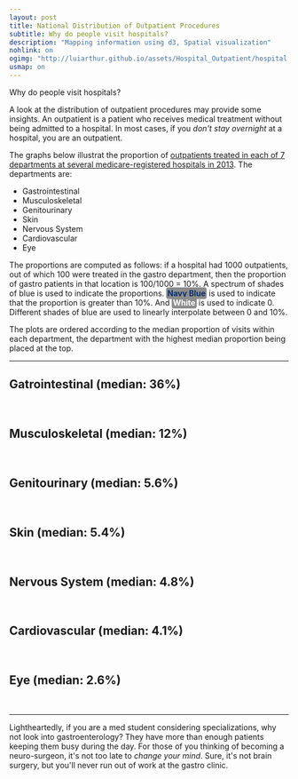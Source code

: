 ```yaml
---
layout: post
title: National Distribution of Outpatient Procedures
subtitle: Why do people visit hospitals?
description: "Mapping information using d3, Spatial visualization"
nohlink: on
ogimg: "http://luiarthur.github.io/assets/Hospital_Outpatient/hospital.png"
usmap: on
---
```


Why do people visit hospitals? 

A look at the distribution of outpatient procedures may provide some insights.
An outpatient is a patient who receives medical treatment without being
admitted to a hospital. In most cases, if you *don't stay overnight* at a
hospital, you are an outpatient.

The graphs below illustrat the proportion of [outpatients treated in each of 7
departments at several medicare-registered hospitals in
2013](http://catalog.data.gov/dataset/outpatient-procedures-volume/resource/af370823-8af4-414e-bf65-ca1b7f6f3fa0).
The departments are:

- Gastrointestinal
- Musculoskeletal
- Genitourinary
- Skin
- Nervous System
- Cardiovascular
- Eye

The proportions are computed as follows: if a hospital had 1000 outpatients,
out of which 100 were treated in the gastro department, then the proportion of
gastro patients in that location is 100/1000 = 10%. A spectrum of shades of
blue is used to indicate the proportions. <text style="color: rgb(8,48,107);
font-weight: bold; background-color: #8D8D8D; padding: 2px; border-radius: 4px;">
Navy Blue</text> is used to indicate that the proportion is greater than 10%.
And <text style="color: white; font-weight: bold; background-color: #8D8D8D;
padding: 2px; border-radius: 4px;">White</text> is used to indicate 0. 
Different shades of blue are used to linearly interpolate between 0 and 10%.

The plots are ordered according to the median proportion of visits within each
department, the department with the highest median proportion being placed at
the top.

***

## Gatrointestinal (median: 36%)
<div id='gastro'></div>
<br>

## Musculoskeletal (median: 12%)
<div id='muscle'></div>
<br>

## Genitourinary (median: 5.6%)
<div id='genital'></div>
<br>

## Skin (median: 5.4%)
<div id='skin'></div>
<br>

## Nervous System (median: 4.8%)
<div id='nerve'></div>
<br>

## Cardiovascular (median: 4.1%)
<div id='cardio'></div>
<br>

## Eye (median: 2.6%)
<div id='eye'></div>
<br>

***

Lightheartedly, if you are a med student considering specializations, why not
look into gastroenterology? They have more than enough patients keeping them
busy during the day.  For those of you thinking of becoming a neuro-surgeon,
it's not too late to *change your mind*. Sure, it's not brain
surgery, but you'll never run out of work at the gastro clinic.



<div id = 'test'></div>
<link rel="stylesheet" type="text/css" href="/css/histogram.css">

<!-- Scipts -->
<script src="/js/histogram.js"></script>
<script>
  var thresh = .1;
  var color = 'blue'; //orig
  var r = 2;
  var op = .7;
  usmap("/assets/Hospital_Outpatient/prop.csv","Gastrointestinal",800,"#gastro",r,op,'blue',0,thresh);
  usmap("/assets/Hospital_Outpatient/prop.csv","Eye",800,"#eye",r,op,'blue',0,thresh);
  usmap("/assets/Hospital_Outpatient/prop.csv","Nervous.System",800,"#nerve",r,op,'blue',0,thresh);
  usmap("/assets/Hospital_Outpatient/prop.csv","Skin",800,"#skin",r,op,'blue',0,thresh);
  usmap("/assets/Hospital_Outpatient/prop.csv","Musculoskeletal",800,"#muscle",r,op,'blue',0,thresh);
  usmap("/assets/Hospital_Outpatient/prop.csv","Genitourinary",800,"#genital",r,op,'blue',0,thresh);
  usmap("/assets/Hospital_Outpatient/prop.csv","Cardiovascular",800,"#cardio",r,op,'blue',0,thresh);
</script>

<script>
 var gastro = [];
     //eye = [],
     //ns = [],
     //skin = [],
     //muscle = [],
     //genital = [],
     //cardio = [];

  d3.csv('/assets/Hospital_Outpatient/prop.csv', function(csv){
    csv.map(function(d) { gastro.push(d.Gastrointestinal); });
  });

        //eye.push(d.eye);
        //ns.push(d.ns);
        //skin.push(d.skin);
        //muscle.push(d.muscle);
        //genital.push(d.genital);
        //cardio.push(d.cardio);
  histogram(gastro,"#test");
</script>


